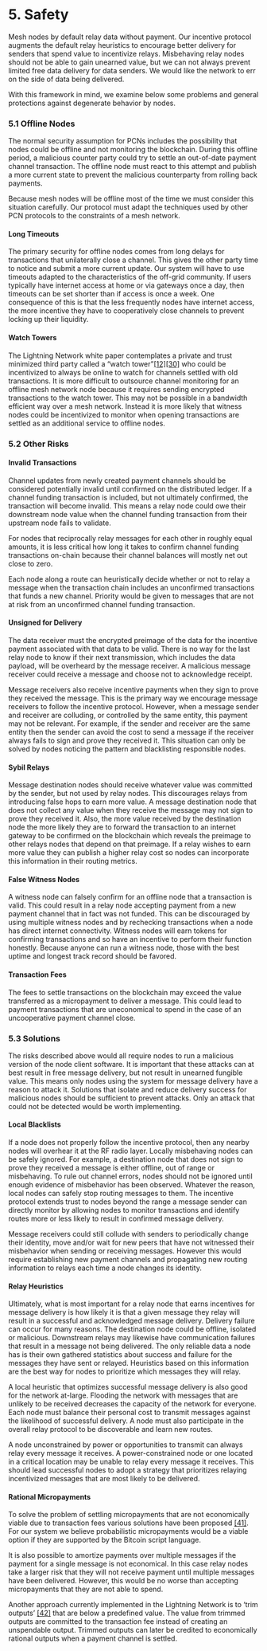 # 5. Safety

Mesh nodes by default relay data without payment. Our incentive protocol augments the default relay heuristics to encourage better delivery for senders that spend value to incentivize relays. Misbehaving relay nodes should not be able to gain unearned value, but we can not always prevent limited free data delivery for data senders. We would like the network to err on the side of data being delivered.

With this framework in mind, we examine below some problems and general protections against degenerate behavior by nodes.

### 5.1 Offline Nodes

The normal security assumption for PCNs includes the possibility that nodes could be offline and not monitoring the blockchain. During this offline period, a malicious counter party could try to settle an out-of-date payment channel transaction. The offline node must react to this attempt and publish a more current state to prevent the malicious counterparty from rolling back payments.

Because mesh nodes will be offline most of the time we must consider this situation carefully. Our protocol must adapt the techniques used by other PCN protocols to the constraints of a mesh network.

#### Long Timeouts

The primary security for offline nodes comes from long delays for transactions that unilaterally close a channel. This gives the other party time to notice and submit a more current update. Our system will have to use timeouts adapted to the characteristics of the off-grid community. If users typically have internet access at home or via gateways once a day, then timeouts can be set shorter than if access is once a week. One consequence of this is that the less frequently nodes have internet access, the more incentive they have to cooperatively close channels to prevent locking up their liquidity.

#### Watch Towers

The Lightning Network white paper contemplates a private and trust minimized third party called a “watch tower”[\[12\]]()[\[30\]]() who could be incentivized to always be online to watch for channels settled with old transactions. It is more difficult to outsource channel monitoring for an offline mesh network node because it requires sending encrypted transactions to the watch tower. This may not be possible in a bandwidth efficient way over a mesh network. Instead it is more likely that witness nodes could be incentivized to monitor when opening transactions are settled as an additional service to offline nodes.

### 5.2 Other Risks

#### Invalid Transactions

Channel updates from newly created payment channels should be considered potentially invalid until confirmed on the distributed ledger. If a channel funding transaction is included, but not ultimately confirmed, the transaction will become invalid. This means a relay node could owe their downstream node value when the channel funding transaction from their upstream node fails to validate.

For nodes that reciprocally relay messages for each other in roughly equal amounts, it is less critical how long it takes to confirm channel funding transactions on-chain because their channel balances will mostly net out close to zero.

Each node along a route can heuristically decide whether or not to relay a message when the transaction chain includes an unconfirmed transactions that funds a new channel. Priority would be given to messages that are not at risk from an unconfirmed channel funding transaction.

#### Unsigned for Delivery

The data receiver must the encrypted preimage of the data for the incentive payment associated with that data to be valid. There is no way for the last relay node to know if their next transmission, which includes the data payload, will be overheard by the message receiver. A malicious message receiver could receive a message and choose not to acknowledge receipt.

Message receivers also receive incentive payments when they sign to prove they received the message. This is the primary way we encourage message receivers to follow the incentive protocol. However, when a message sender and receiver are colluding, or controlled by the same entity, this payment may not be relevant. For example, if the sender and receiver are the same entity then the sender can avoid the cost to send a message if the receiver always fails to sign and prove they received it. This situation can only be solved by nodes noticing the pattern and blacklisting responsible nodes.

#### Sybil Relays

Message destination nodes should receive whatever value was committed by the sender, but not used by relay nodes. This discourages relays from introducing false hops to earn more value. A message destination node that does not collect any value when they receive the message may not sign to prove they received it. Also, the more value received by the destination node the more likely they are to forward the transaction to an internet gateway to be confirmed on the blockchain which reveals the preimage to other relays nodes that depend on that preimage. If a relay wishes to earn more value they can publish a higher relay cost so nodes can incorporate this information in their routing metrics.

#### False Witness Nodes

A witness node can falsely confirm for an offline node that a transaction is valid. This could result in a relay node accepting payment from a new payment channel that in fact was not funded. This can be discouraged by using multiple witness nodes and by rechecking transactions when a node has direct internet connectivity. Witness nodes will earn tokens for confirming transactions and so have an incentive to perform their function honestly. Because anyone can run a witness node, those with the best uptime and longest track record should be favored.

#### Transaction Fees

The fees to settle transactions on the blockchain may exceed the value transferred as a micropayment to deliver a message. This could lead to payment transactions that are uneconomical to spend in the case of an uncooperative payment channel close.

### 5.3 Solutions

The risks described above would all require nodes to run a malicious version of the node client software. It is important that these attacks can at best result in free message delivery, but not result in unearned fungible value. This means only nodes using the system for message delivery have a reason to attack it. Solutions that isolate and reduce delivery success for malicious nodes should be sufficient to prevent attacks. Only an attack that could not be detected would be worth implementing.

#### Local Blacklists

If a node does not properly follow the incentive protocol, then any nearby nodes will overhear it at the RF radio layer. Locally misbehaving nodes can be safely ignored. For example, a destination node that does not sign to prove they received a message is either offline, out of range or misbehaving. To rule out channel errors, nodes should not be ignored until enough evidence of misbehavior has been observed. Whatever the reason, local nodes can safely stop routing messages to them. The incentive protocol extends trust to nodes beyond the range a message sender can directly monitor by allowing nodes to monitor transactions and identify routes more or less likely to result in confirmed message delivery.

Message receivers could still collude with senders to periodically change their identity, move and/or wait for new peers that have not witnessed their misbehavior when sending or receiving messages. However this would require establishing new payment channels and propagating new routing information to relays each time a node changes its identity.

#### Relay Heuristics

Ultimately, what is most important for a relay node that earns incentives for message delivery is how likely it is that a given message they relay will result in a successful and acknowledged message delivery. Delivery failure can occur for many reasons. The destination node could be offline, isolated or malicious. Downstream relays may likewise have communication failures that result in a message not being delivered. The only reliable data a node has is their own gathered statistics about success and failure for the messages they have sent or relayed. Heuristics based on this information are the best way for nodes to prioritize which messages they will relay.

A local heuristic that optimizes successful message delivery is also good for the network at-large. Flooding the network with messages that are unlikely to be received decreases the capacity of the network for everyone. Each node must balance their personal cost to transmit messages against the likelihood of successful delivery. A node must also participate in the overall relay protocol to be discoverable and learn new routes.

A node unconstrained by power or opportunities to transmit can always relay every message it receives. A power-constrained node or one located in a critical location may be unable to relay every message it receives. This should lead successful nodes to adopt a strategy that prioritizes relaying incentivized messages that are most likely to be delivered.

#### Rational Micropayments

To solve the problem of settling micropayments that are not economically viable due to transaction fees various solutions have been proposed [\[41\]](). For our system we believe probabilistic micropayments would be a viable option if they are supported by the Bitcoin script language.

It is also possible to amortize payments over multiple messages if the payment for a single message is not economical. In this case relay nodes take a larger risk that they will not receive payment until multiple messages have been delivered. However, this would be no worse than accepting micropayments that they are not able to spend.

Another approach currently implemented in the Lightning Network is to ‘trim outputs’ [\[42\]]() that are below a predefined value. The value from trimmed outputs are committed to the transaction fee instead of creating an unspendable output. Trimmed outputs can later be credited to economically rational outputs when a payment channel is settled.

